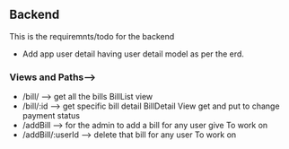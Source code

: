 ## Backend
This is the requiremnts/todo for the backend

- Add app user detail having user detail model as per the erd.

### Views and Paths-->
- /bill/     --> get all the bills BillList view
- /bill/:id  --> get specific bill detail BillDetail View get and put to change payment status
- /addBill   --> for the admin to add a bill for any user give To work on 
- /addBill/:userId --> delete that bill for any user To work on
